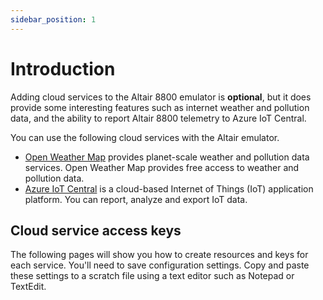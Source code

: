 ```yaml
---
sidebar_position: 1
---
```


# Introduction

Adding cloud services to the Altair 8800 emulator is **optional**, but it does provide some interesting features such as internet weather and pollution data, and the ability to report Altair 8800 telemetry to Azure IoT Central.

You can use the following cloud services with the Altair emulator.

- [Open Weather Map](https://openweathermap.org/) provides planet-scale weather and pollution data services. Open Weather Map provides free access to weather and pollution data.
- [Azure IoT Central](https://azure.microsoft.com/services/iot-central?azure-portal=true) is a cloud-based Internet of Things (IoT) application platform. You can report, analyze and export IoT data.

## Cloud service access keys

The following pages will show you how to create resources and keys for each service. You'll need to save configuration settings. Copy and paste these settings to a scratch file using a text editor such as Notepad or TextEdit.
